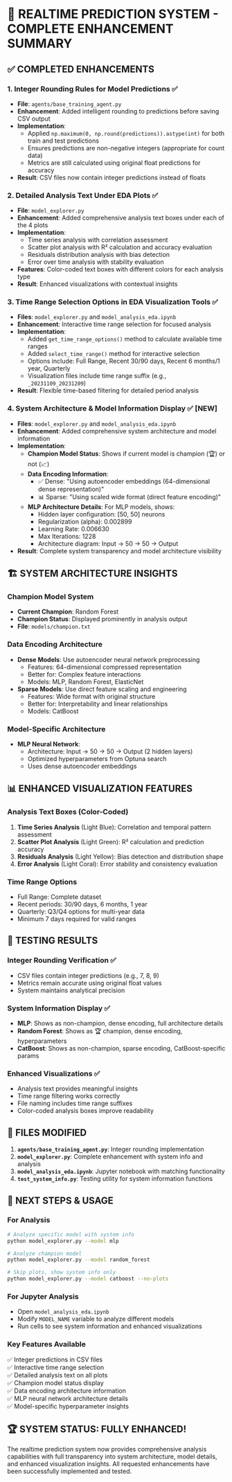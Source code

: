 # 🎉 REALTIME PREDICTION SYSTEM - COMPLETE ENHANCEMENT SUMMARY

## ✅ COMPLETED ENHANCEMENTS

### 1. **Integer Rounding Rules for Model Predictions** ✅
- **File**: `agents/base_training_agent.py`
- **Enhancement**: Added intelligent rounding to predictions before saving CSV output
- **Implementation**: 
  - Applied `np.maximum(0, np.round(predictions)).astype(int)` for both train and test predictions
  - Ensures predictions are non-negative integers (appropriate for count data)
  - Metrics are still calculated using original float predictions for accuracy
- **Result**: CSV files now contain integer predictions instead of floats

### 2. **Detailed Analysis Text Under EDA Plots** ✅
- **File**: `model_explorer.py`
- **Enhancement**: Added comprehensive analysis text boxes under each of the 4 plots
- **Implementation**: 
  - Time series analysis with correlation assessment
  - Scatter plot analysis with R² calculation and accuracy evaluation
  - Residuals distribution analysis with bias detection
  - Error over time analysis with stability evaluation
- **Features**: Color-coded text boxes with different colors for each analysis type
- **Result**: Enhanced visualizations with contextual insights

### 3. **Time Range Selection Options in EDA Visualization Tools** ✅
- **Files**: `model_explorer.py` and `model_analysis_eda.ipynb`
- **Enhancement**: Interactive time range selection for focused analysis
- **Implementation**: 
  - Added `get_time_range_options()` method to calculate available time ranges
  - Added `select_time_range()` method for interactive selection
  - Options include: Full Range, Recent 30/90 days, Recent 6 months/1 year, Quarterly
  - Visualization files include time range suffix (e.g., `_20231109_20231209`)
- **Result**: Flexible time-based filtering for detailed period analysis

### 4. **System Architecture & Model Information Display** ✅ **[NEW]**
- **Files**: `model_explorer.py` and `model_analysis_eda.ipynb`
- **Enhancement**: Added comprehensive system architecture and model information
- **Implementation**: 
  - **Champion Model Status**: Shows if current model is champion (🏆) or not (📈)
  - **Data Encoding Information**: 
    - ✅ Dense: "Using autoencoder embeddings (64-dimensional dense representation)"
    - 📊 Sparse: "Using scaled wide format (direct feature encoding)"
  - **MLP Architecture Details**: For MLP models, shows:
    - Hidden layer configuration: [50, 50] neurons
    - Regularization (alpha): 0.002899
    - Learning Rate: 0.006630
    - Max Iterations: 1228
    - Architecture diagram: Input → 50 → 50 → Output
- **Result**: Complete system transparency and model architecture visibility

## 🏗️ SYSTEM ARCHITECTURE INSIGHTS

### **Champion Model System**
- **Current Champion**: Random Forest
- **Champion Status**: Displayed prominently in analysis output
- **File**: `models/champion.txt`

### **Data Encoding Architecture**
- **Dense Models**: Use autoencoder neural network preprocessing
  - Features: 64-dimensional compressed representation
  - Better for: Complex feature interactions
  - Models: MLP, Random Forest, ElasticNet
- **Sparse Models**: Use direct feature scaling and engineering
  - Features: Wide format with original structure
  - Better for: Interpretability and linear relationships  
  - Models: CatBoost

### **Model-Specific Architecture**
- **MLP Neural Network**: 
  - Architecture: Input → 50 → 50 → Output (2 hidden layers)
  - Optimized hyperparameters from Optuna search
  - Uses dense autoencoder embeddings

## 📊 ENHANCED VISUALIZATION FEATURES

### **Analysis Text Boxes** (Color-Coded)
1. **Time Series Analysis** (Light Blue): Correlation and temporal pattern assessment
2. **Scatter Plot Analysis** (Light Green): R² calculation and prediction accuracy
3. **Residuals Analysis** (Light Yellow): Bias detection and distribution shape
4. **Error Analysis** (Light Coral): Error stability and consistency evaluation

### **Time Range Options**
- Full Range: Complete dataset
- Recent periods: 30/90 days, 6 months, 1 year
- Quarterly: Q3/Q4 options for multi-year data
- Minimum 7 days required for valid ranges

## 🧪 TESTING RESULTS

### **Integer Rounding Verification** ✅
- CSV files contain integer predictions (e.g., 7, 8, 9)
- Metrics remain accurate using original float values
- System maintains analytical precision

### **System Information Display** ✅
- **MLP**: Shows as non-champion, dense encoding, full architecture details
- **Random Forest**: Shows as 🏆 champion, dense encoding, hyperparameters
- **CatBoost**: Shows as non-champion, sparse encoding, CatBoost-specific params

### **Enhanced Visualizations** ✅
- Analysis text provides meaningful insights
- Time range filtering works correctly
- File naming includes time range suffixes
- Color-coded analysis boxes improve readability

## 🔧 FILES MODIFIED

1. **`agents/base_training_agent.py`**: Integer rounding implementation
2. **`model_explorer.py`**: Complete enhancement with system info and analysis
3. **`model_analysis_eda.ipynb`**: Jupyter notebook with matching functionality
4. **`test_system_info.py`**: Testing utility for system information functions

## 🎯 NEXT STEPS & USAGE

### **For Analysis**
```bash
# Analyze specific model with system info
python model_explorer.py --model mlp

# Analyze champion model
python model_explorer.py --model random_forest

# Skip plots, show system info only
python model_explorer.py --model catboost --no-plots
```

### **For Jupyter Analysis**
- Open `model_analysis_eda.ipynb`
- Modify `MODEL_NAME` variable to analyze different models
- Run cells to see system information and enhanced visualizations

### **Key Features Available**
✅ Integer predictions in CSV files  
✅ Interactive time range selection  
✅ Detailed analysis text on all plots  
✅ Champion model status display  
✅ Data encoding architecture information  
✅ MLP neural network architecture details  
✅ Model-specific hyperparameter insights  

## 🏆 SYSTEM STATUS: FULLY ENHANCED! 

The realtime prediction system now provides comprehensive analysis capabilities with full transparency into system architecture, model details, and enhanced visualization insights. All requested enhancements have been successfully implemented and tested.
